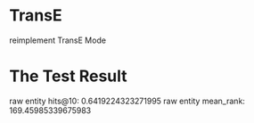 # TransE
reimplement TransE Mode

# The Test Result
raw entity hits@10:  0.6419224323271995
raw entity mean_rank:  169.45985339675983

